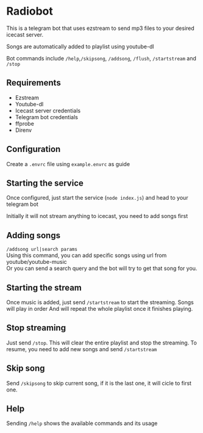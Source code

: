 Radiobot
========

This is a telegram bot that uses ezstream to send mp3 files to your desired 
icecast server.

Songs are automatically added to playlist using youtube-dl

Bot commands include `/help`,`/skipsong`, `/addsong`, `/flush`, `/startstream` and `/stop`

## Requirements
- Ezstream
- Youtube-dl
- Icecast server credentials
- Telegram bot credentials
- ffprobe
- Direnv

## Configuration
Create a `.envrc` file using `example.envrc` as guide

## Starting the service
Once configured, just start the service (`node index.js`) and head to your 
telegram bot

Initially it will not stream anything to icecast, you need to add songs first

## Adding songs
`/addsong url|search params`  
Using this command, you can add specific songs using url from youtube/youtube-music  
Or you can send a search query and the bot will try to get that song for you.

## Starting the stream
Once music is added, just send `/startstream` to start the streaming. Songs will play in order 
And will repeat the whole playlist once it finishes playing.

## Stop streaming
Just send `/stop`. This will clear the entire playlist and stop the streaming. 
To resume, you need to add new songs and send `/startstream`

## Skip song
Send `/skipsong` to skip current song, if it is the last one, it will cicle to first one.

## Help
Sending `/help` shows the available commands and its usage

